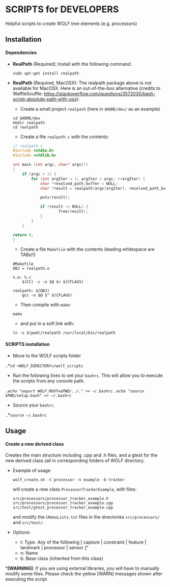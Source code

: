 # SCRIPTS for DEVELOPERS

Helpful scripts to create WOLF tree elements (e.g. processors)

## Installation

#### Dependencies

  * __RealPath__ (Required): Install with the following command.
  
    ```
    sudo apt-get install realpath
    ```
  
  * __RealPath__ (Required, MacOSX): The realpath package above is not available for MacOSX. 
    Here is an out-of-the-box alternative 
    (credits to WaffleSouffle: https://stackoverflow.com/questions/3572030/bash-script-absolute-path-with-osx):
  
    - Create a small project `realpath` (here in `$HOME/dev/` as an example)

    ```
    cd $HOME/dev
    mkdir realpath
    cd realpath
    ```
    
    - Create a file `realpath.c` with the contents:
  
    ```c
    // realpath.c
	#include <stdio.h>
	#include <stdlib.h>

	int main (int argc, char* argv[])
	{
  		if (argc > 1) {
    		for (int argIter = 1; argIter < argc; ++argIter) {
      			char *resolved_path_buffer = NULL;
      			char *result = realpath(argv[argIter], resolved_path_buffer);

      			puts(result);

      			if (result != NULL) {
        				free(result);
      			}
    		}
  		}

  	return 0;
	}
	```
	
	- Create a file `Makefile` with the contents (leading whitespace are TABs!!)
	
	```
	#Makefile
	OBJ = realpath.o

	%.o: %.c
		$(CC) -c -o $@ $< $(CFLAGS)

	realpath: $(OBJ)
		gcc -o $@ $^ $(CFLAGS)
	```
	
	- Then compile with `make`:
	
    ```
    make
    ```
	 
	- and put in a soft link with:
	
    ```
    ln -s $(pwd)/realpath /usr/local/bin/realpath
    ```
  
#### SCRIPTS installation  

  * Move to the WOLF scripts folder 
  
  ..*`cd <WOLF_DIRECTORY>/wolf_scripts`  

  * Run the following lines to set your `bashrc`. This will allow you to execute the scripts from any console path.
  
  ..*`echo "export WOLF_ROOT=$PWD/../." >> ~/.bashrc`
  ..*`echo "source $PWD/setup.bash" >> ~/.bashrc`
   
  * Source your `bashrc`.
  
  ..*`source ~/.bashrc` 

## Usage

#### Create a new derived class

Creates the main structure including .cpp and .h files, and a gtest for the new derived class (all in corresponding folders of WOLF directory. 

  * Example of usage  
    ```
    wolf_create.sh -t processor -n example -b tracker
    ```
    
    will create a new class `ProcessorTrackerExample`, with files:
    
    ```
    src/processors/processor_tracker_example.h
    src/processors/processor_tracker_example.cpp
    src/test/gtest_processor_tracker_example.cpp
    ```
      
    and modify the `CMakeLists.txt` files in the directories `src/processors/` and `src/test/`.

  * Options:

    - t: Type. Any of the following [ capture | constraint | feature | landmark | processor | sensor ]"
    - n: Name 
    - b: Base class (inherited from this class)
  
  *__[WARNING]__: If you are using external libraries, you will have to manually modify some files. Please check the yellow [WARN] messages shown after executing the script.  
    